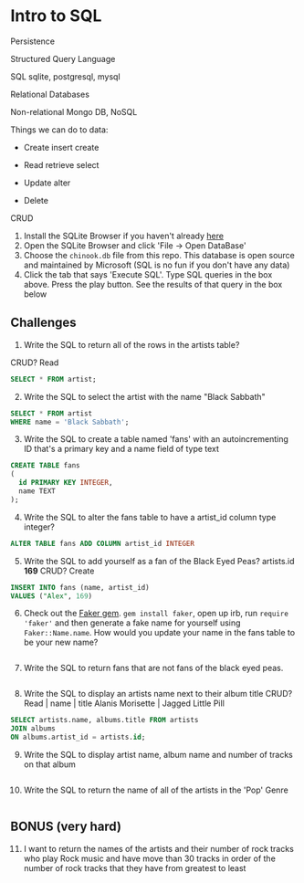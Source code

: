 Intro to SQL
============

Persistence

Structured Query Language

SQL
sqlite, postgresql, mysql

Relational Databases

Non-relational
Mongo DB, NoSQL


Things we can do to data:

* Create
insert
create

* Read
retrieve
select

* Update
alter

* Delete

CRUD

1. Install the SQLite Browser if you haven't already [here](http://sqlitebrowser.org/)
2. Open the SQLite Browser and click 'File -> Open DataBase'
3. Choose the `chinook.db` file from this repo. This database is open source and maintained by Microsoft (SQL is no fun if you don't have any data)
4. Click the tab that says 'Execute SQL'. Type SQL queries in the box above. Press the play button. See the results of that query in the box below

## Challenges

1. Write the SQL to return all of the rows in the artists table?

CRUD?
Read
```SQL
SELECT * FROM artist;
```

2. Write the SQL to select the artist with the name "Black Sabbath"

```SQL
SELECT * FROM artist
WHERE name = 'Black Sabbath';
```

3. Write the SQL to create a table named 'fans' with an autoincrementing ID that's a primary key and a name field of type text

```sql
CREATE TABLE fans
(
  id PRIMARY KEY INTEGER,
  name TEXT
);
```

4. Write the SQL to alter the fans table to have a artist_id column type integer?

```sql
ALTER TABLE fans ADD COLUMN artist_id INTEGER
```

5. Write the SQL to add yourself as a fan of the Black Eyed Peas? artists.id **169**
CRUD?
Create
```sql
INSERT INTO fans (name, artist_id)
VALUES ("Alex", 169)
```

6. Check out the [Faker gem](https://github.com/stympy/faker). `gem install faker`, open up irb, run `require 'faker'` and then generate a fake name for yourself using `Faker::Name.name`. How would you update your name in the fans table to be your new name?

   ```sql

   ```

7. Write the SQL to return fans that are not fans of the black eyed peas.

```sql

```

8. Write the SQL to display an artists name next to their album title
CRUD?
Read
| name            | title
Alanis Morisette  | Jagged Little Pill

```sql
SELECT artists.name, albums.title FROM artists
JOIN albums
ON albums.artist_id = artists.id;

```

9. Write the SQL to display artist name, album name and number of tracks on that album

```sql

```

10. Write the SQL to return the name of all of the artists in the 'Pop' Genre

```sql

```

## BONUS (very hard)

11. I want to return the names of the artists and their number of rock tracks
    who play Rock music
    and have move than 30 tracks
    in order of the number of rock tracks that they have
    from greatest to least

```sql

```

